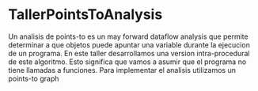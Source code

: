 # TallerPointsToAnalysis

Un analisis de points-to es un may forward dataflow analysis que permite determinar a que objetos
puede apuntar una variable durante la ejecucion de un programa. En este taller desarrollamos
una version intra-procedural de este algoritmo. Esto significa que vamos a asumir que el programa no
tiene llamadas a funciones.
Para implementar el analisis utilizamos un points-to graph
